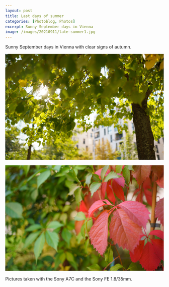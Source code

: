 ```yaml
---
layout: post
title: Last days of summer
categories: [Photoblog, Photos]
excerpt: Sunny September days in Vienna
image: /images/20210911/late-summer1.jpg
---
```


Sunny September days in Vienna with clear signs of autumn.

![Rudolf-Bednar-Park Vienna](../images/20210911/late-summer1.jpg)

![Rudolf-Bednar-Park Vienna](../images/20210911/late-summer2.jpg)


Pictures taken with the Sony A7C and the Sony FE 1.8/35mm.
